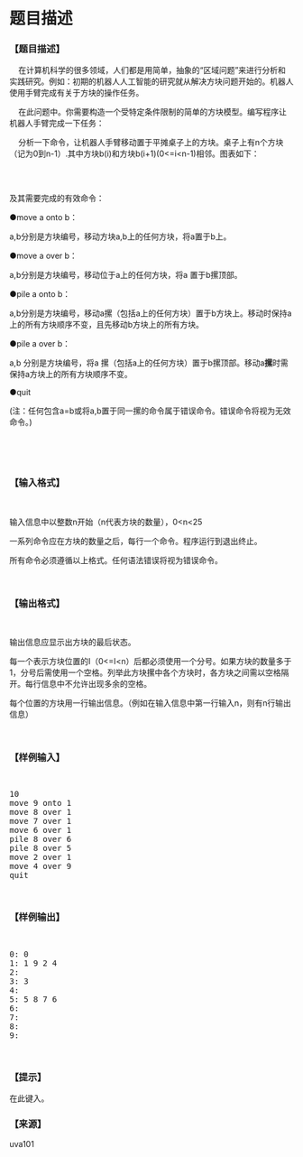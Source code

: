 # 题目描述


<h3>
【题目描述】
</h3>
<p>
    在计算机科学的很多领域，人们都是用简单，抽象的“区域问题”来进行分析和实践研究。例如：初期的机器人人工智能的研究就从解决方块问题开始的。机器人使用手臂完成有关于方块的操作任务。
</p>
<p>
    在此问题中。你需要构造一个受特定条件限制的简单的方块模型。编写程序让机器人手臂完成一下任务：
</p>
<p>
    分析一下命令，让机器人手臂移动置于平摊桌子上的方块。桌子上有n个方块（记为0到n-1）.其中方块b(i)和方块b(i+1)(0&lt;=i&lt;n-1)相邻。图表如下：
</p>
<p>
<img src="/upload/image/20140325/20140325164558_38927.gif" alt=""/> 
</p>
<p>
<br/>
</p>
<p>
及其需要完成的有效命令：
</p>
<p>
●move a onto b：
</p>
<p>
a,b分别是方块编号，移动方块a,b上的任何方块，将a置于b上。
</p>
<p>
●move a over b：
</p>
<p>
a,b分别是方块编号，移动位于a上的任何方块，将a 置于b摞顶部。
</p>
<p>
●pile a onto b：
</p>
<p>
a,b分别是方块编号，移动a摞（包括a上的任何方块）置于b方块上。移动时保持a上的所有方块顺序不变，且先移动b方块上的所有方块。
</p>
<p>
●pile a over b：
</p>
<p>
a,b 分别是方块编号，将a 摞（包括a上的任何方块）置于b摞顶部。移动a<strong>摞</strong>时需保持a方块上的所有方块顺序不变。
</p>
<p>
●quit
</p>
<p>
(注：任何包含a=b或将a,b置于同一摞的命令属于错误命令。错误命令将视为无效命令。)
</p>
<br/>
<p>
<br/>
</p>
<h3>
【输入格式】
</h3>
<p>
<br/>
</p>
<p>
输入信息中以整数n开始（n代表方块的数量），0&lt;n&lt;25
</p>
<p>
一系列命令应在方块的数量之后，每行一个命令。程序运行到退出终止。
</p>
<p>
所有命令必须遵循以上格式。任何语法错误将视为错误命令。
</p>
<p>
<br/>
</p>
<h3>
【输出格式】
</h3>
<p>
<br/>
</p>
<p>
输出信息应显示出方块的最后状态。
</p>
<p>
每一个表示方块位置的I（0&lt;=I&lt;n）后都必须使用一个分号。如果方块的数量多于1，分号后需使用一个空格。列举此方块摞中各个方块时，各方块之间需以空格隔开。每行信息中不允许出现多余的空格。
</p>
<p>
每个位置的方块用一行输出信息。（例如在输入信息中第一行输入n，则有n行输出信息）
</p>
<p>
<br/>
</p>
<h3>
【样例输入】
</h3>
<pre><p>
10
move 9 onto 1
move 8 over 1 
move 7 over 1 
move 6 over 1 
pile 8 over 6 
pile 8 over 5 
move 2 over 1 
move 4 over 9 
quit
</p>
</pre>
<h3>
【样例输出】
</h3>
<pre><p>
0: 0
1: 1 9 2 4
2:
3: 3
4:
5: 5 8 7 6
6:
7:
8:
9:
</p>
</pre>
<h3>
【提示】
</h3>
<p>
在此键入。
</p>
<h3>
【来源】
</h3>
<p>
uva101
</p>
